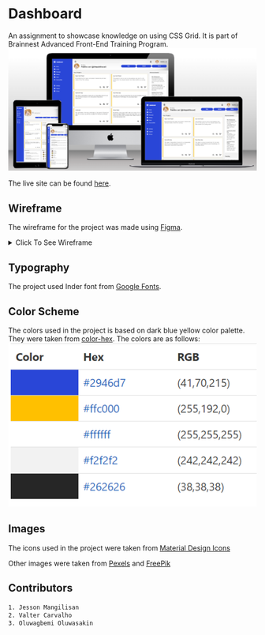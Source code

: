 # Dashboard
An assignment to showcase knowledge on using CSS Grid. It is part of Brainnest Advanced Front-End Training Program.
![Mockup Screenshot](./assets/readme-images/mockup.png)

The live site can be found [here](https://jtm2021.github.io/Dashboard/).

## Wireframe
The wireframe for the project was made using [Figma](https://www.figma.com/).
<details><summary>Click To See Wireframe</summary>

### Homepage
![Website Homepage Wireframe](./assets/readme-images/wireframe.svg "Dashboard Homepage")
### Landing
![Website Landing Page Wireframe](./assets/readme-images/landing.svg "Landing Page")

</details>


## Typography
The project used Inder font from [Google Fonts](https://fonts.google.com/).

## Color Scheme

The colors used in the project is based on dark blue yellow color palette. They were taken from [color-hex](https://www.color-hex.com/color-palette/83349). The colors are as follows:
<br>
![Color Palette](./assets/readme-images/color-palette.png)

## Images

The icons used in the project were taken from [Material Design Icons](https://materialdesignicons.com/)

Other images were taken from [Pexels](https://www.pexels.com/) and [FreePik](https://www.freepik.com/free-vector/set-cute-animal-character_4666142.htm#page=2&query=cartoon%20animals&position=10&from_view=keyword/)


## Contributors

    1. Jesson Mangilisan
    2. Valter Carvalho
    3. Oluwagbemi Oluwasakin
